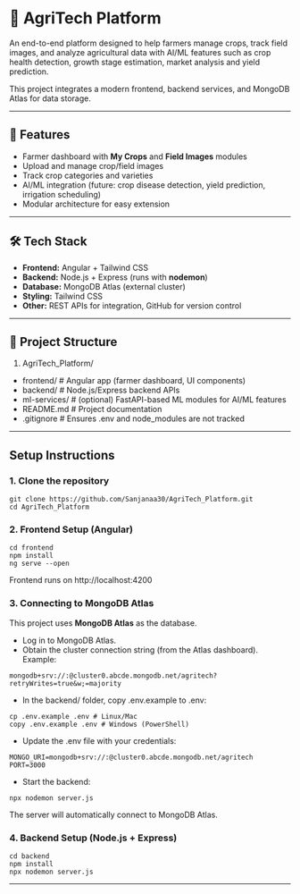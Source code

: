 # 🌾 AgriTech Platform

An end-to-end platform designed to help farmers manage crops, track field images, and analyze agricultural data with AI/ML features such as crop health detection, growth stage estimation, market analysis and yield prediction.  

This project integrates a modern frontend, backend services, and MongoDB Atlas for data storage.

---

## 🚀 Features
- Farmer dashboard with **My Crops** and **Field Images** modules  
- Upload and manage crop/field images  
- Track crop categories and varieties 
- AI/ML integration (future: crop disease detection, yield prediction, irrigation scheduling)  
- Modular architecture for easy extension  

---

## 🛠️ Tech Stack
- **Frontend:** Angular + Tailwind CSS  
- **Backend:** Node.js + Express (runs with **nodemon**)  
- **Database:** MongoDB Atlas (external cluster)  
- **Styling:** Tailwind CSS  
- **Other:** REST APIs for integration, GitHub for version control  

---

## 📂 Project Structure
1. AgriTech_Platform/
  - frontend/ # Angular app (farmer dashboard, UI components)
  - backend/ # Node.js/Express backend APIs
  - ml-services/ # (optional) FastAPI-based ML modules for AI/ML features
  - README.md # Project documentation
  - .gitignore # Ensures .env and node_modules are not tracked

---

## Setup Instructions
### 1. Clone the repository
```
git clone https://github.com/Sanjanaa30/AgriTech_Platform.git
cd AgriTech_Platform
```

### 2. Frontend Setup (Angular)
```
cd frontend
npm install
ng serve --open
```
Frontend runs on http://localhost:4200

### 3.  Connecting to MongoDB Atlas
This project uses **MongoDB Atlas** as the database.
- Log in to MongoDB Atlas.
- Obtain the cluster connection string (from the Atlas dashboard).
  Example:
```
mongodb+srv://:@cluster0.abcde.mongodb.net/agritech?retryWrites=true&w;=majority
```
- In the backend/ folder, copy .env.example to .env:
```
cp .env.example .env # Linux/Mac
copy .env.example .env # Windows (PowerShell)
```
- Update the .env file with your credentials:
```
MONGO_URI=mongodb+srv://:@cluster0.abcde.mongodb.net/agritech
PORT=3000
```
- Start the backend:
```
npx nodemon server.js
```
 The server will automatically connect to MongoDB Atlas.

### 4. Backend Setup (Node.js + Express)
```
cd backend
npm install
npx nodemon server.js
```

---



















